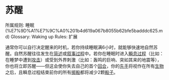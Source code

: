 # 苏醒

所属规则: 睡眠 (%E7%9D%A1%E7%9C%A0%201b4d619a067b8055b62bfe5badddc625.md)
Glossary: Waking up
Rules: 扩展

通常你可以自行决定醒来的时机，若你持续睡眠满6小时，就能够快速地自然苏醒。自然苏醒往往发生在[简述](%E7%AE%80%E8%BF%B0%E8%BF%87%E7%A8%8B%201b3d619a067b80df82dfd6601c10c345.md)或[叙事过程](%E5%8F%99%E4%BA%8B%E8%BF%87%E7%A8%8B%201b3d619a067b80e7a942d3ca0dce9e86.md)中。若你在睡眠时进入[瞬息过程](%E7%9E%AC%E6%81%AF%E8%BF%87%E7%A8%8B%201b3d619a067b80aaa52efa8a891fe3ad.md)（比如：在睡梦中遭到[攻击](%E6%94%BB%E5%87%BB%201b5d619a067b80ab8482e091a267f3f3.md)）或受到外界刺激（比如：轰鸣的巨响、突如其来的地震等），你也将立即苏醒——但这会使你失去自己的首个[回合](%E5%9B%9E%E5%90%88%201b3d619a067b80d5b828fcef065cc971.md)，你的[先手](%E5%85%88%E6%89%8B%201b3d619a067b801c8256ff8739657348.md)将视作在所有[生物](%E7%94%9F%E7%89%A9%201b3d619a067b80d0bbe1d113bf20ff1f.md)之后，且瞬息过程结束前你的所有[掷骰](%E6%8E%B7%E9%AA%B0%201b3d619a067b80f89c53e38483e535c4.md)都将减少2颗[骰子](%E9%AA%B0%E5%AD%90%201b3d619a067b809a8af1c709238cdb0d.md)。